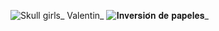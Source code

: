 ![Skull girls_ Valentin_](https://github.com/user-attachments/assets/d8b1195a-0ebc-4142-aaf3-320edf9f6a0b)
![𝐈𝐧𝐯𝐞𝐫𝐬𝐢𝐨́𝐧 𝐝𝐞 𝐩𝐚𝐩𝐞𝐥𝐞𝐬_](https://github.com/user-attachments/assets/7371700c-0e48-4a86-970b-ad32050645af)
